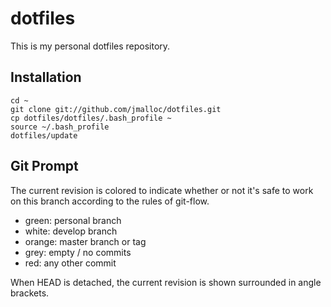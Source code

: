 # dotfiles

This is my personal dotfiles repository.

## Installation

    cd ~
    git clone git://github.com/jmalloc/dotfiles.git
    cp dotfiles/dotfiles/.bash_profile ~
    source ~/.bash_profile
    dotfiles/update

## Git Prompt

The current revision is colored to indicate whether or not it's safe to work on this branch according to the rules of git-flow.

 * green: personal branch
 * white: develop branch
 * orange: master branch or tag
 * grey: empty / no commits
 * red: any other commit

When HEAD is detached, the current revision is shown surrounded in angle brackets.
